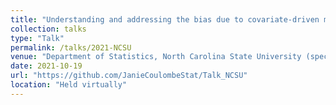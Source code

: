 ```yaml
---
title: "Understanding and addressing the bias due to covariate-driven monitoring times in longitudinal observational studies"
collection: talks
type: "Talk"
permalink: /talks/2021-NCSU
venue: "Department of Statistics, North Carolina State University (special Seminar)"
date: 2021-10-19
url: "https://github.com/JanieCoulombeStat/Talk_NCSU"
location: "Held virtually"
---
```


 
